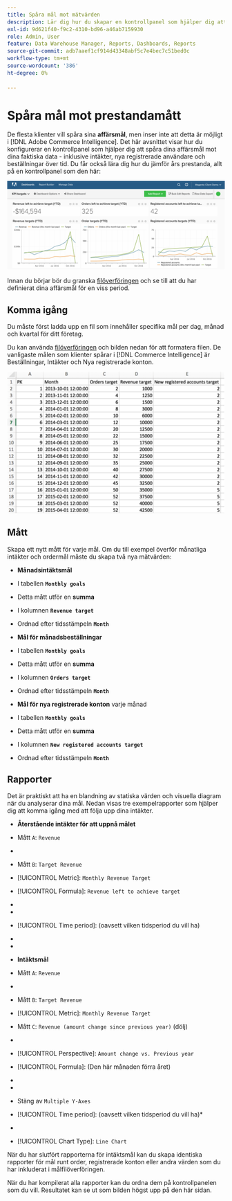 ```yaml
---
title: Spåra mål mot mätvärden
description: Lär dig hur du skapar en kontrollpanel som hjälper dig att spåra dina affärsmål mot dina faktiska data - inklusive intäkter, nya registrerade användare och beställningar över tid.
exl-id: 9d621f40-f9c2-4310-bd96-a46ab7159930
role: Admin, User
feature: Data Warehouse Manager, Reports, Dashboards, Reports
source-git-commit: adb7aaef1cf914d43348abf5c7e4bec7c51bed0c
workflow-type: tm+mt
source-wordcount: '386'
ht-degree: 0%

---
```


# Spåra mål mot prestandamått

De flesta klienter vill spåra sina **affärsmål**, men inser inte att detta är möjligt i [!DNL Adobe Commerce Intelligence]. Det här avsnittet visar hur du konfigurerar en kontrollpanel som hjälper dig att spåra dina affärsmål mot dina faktiska data - inklusive intäkter, nya registrerade användare och beställningar över tid. Du får också lära dig hur du jämför års prestanda, allt på en kontrollpanel som den här:

![](../../assets/Goals-_dashboard_2.png)

Innan du börjar bör du granska [filöverföringen](../importing-data/connecting-data/using-file-uploader.md) och se till att du har definierat dina affärsmål för en viss period.

## Komma igång

Du måste först ladda upp en fil som innehåller specifika mål per dag, månad och kvartal för ditt företag.

Du kan använda [filöverföringen](../importing-data/connecting-data/using-file-uploader.md) och bilden nedan för att formatera filen. De vanligaste målen som klienter spårar i [!DNL Commerce Intelligence] är Beställningar, Intäkter och Nya registrerade konton.

![](../../assets/Goals-_Excel.png)

## Mått

Skapa ett nytt mått för varje mål. Om du till exempel överför månatliga intäkter och ordermål måste du skapa två nya mätvärden:

* **Månadsintäktsmål**
* I tabellen **`Monthly goals`**
* Detta mått utför en **summa**
* I kolumnen **`Revenue target`**
* Ordnad efter tidsstämpeln **`Month`**

* **Mål för månadsbeställningar**
* I tabellen **`Monthly goals`**
* Detta mått utför en **summa**
* I kolumnen **`Orders target`**
* Ordnad efter tidsstämpeln **`Month`**

* **Mål för nya registrerade konton** varje månad
* I tabellen **`Monthly goals`**
* Detta mått utför en **summa**
* I kolumnen **`New registered accounts target`**
* Ordnad efter tidsstämpeln **`Month`**

## Rapporter

Det är praktiskt att ha en blandning av statiska värden och visuella diagram när du analyserar dina mål. Nedan visas tre exempelrapporter som hjälper dig att komma igång med att följa upp dina intäkter.

* **Återstående intäkter för att uppnå målet**
* Mått `A`: `Revenue`
* 
  [!UICONTROL-mått]: `Revenue`

* Mått `B`: `Target Revenue`
* [!UICONTROL Metric]: `Monthly Revenue Target`

* [!UICONTROL Formula]: `Revenue left to achieve target`
* 
  [!UICONTROL-formel]: `(B-A)`
* 
  [!UICONTROL Format]: `Number`

* [!UICONTROL Time period]: (oavsett vilken tidsperiod du vill ha)
* 
  [!UICONTROL Interval]: `Month`
* 
  [!UICONTROL-diagramtyp]: `Scalar`

* **Intäktsmål**
* Mått `A`: `Revenue`
* 
  [!UICONTROL-mått]: `Revenue`

* Mått `B`: `Target Revenue`
* [!UICONTROL Metric]: `Monthly Revenue Target`

* Mått `C`: `Revenue (amount change since previous year)` (dölj)
* 
  [!UICONTROL-mått]: `Revenue`
* [!UICONTROL Perspective]: `Amount change vs. Previous year`

* [!UICONTROL Formula]: (Den här månaden förra året)
* 
  [!UICONTROL-formel]: `(A-C)`
* 
  [!UICONTROL Format]: `Currency`

* Stäng av `Multiple Y-Axes`
* [!UICONTROL Time period]: (oavsett vilken tidsperiod du vill ha)*
* 
  [!UICONTROL Interval]: `Month`
* [!UICONTROL Chart Type]: `Line Chart`

När du har slutfört rapporterna för intäktsmål kan du skapa identiska rapporter för mål runt order, registrerade konton eller andra värden som du har inkluderat i målfilöverföringen.

När du har kompilerat alla rapporter kan du ordna dem på kontrollpanelen som du vill. Resultatet kan se ut som bilden högst upp på den här sidan.
